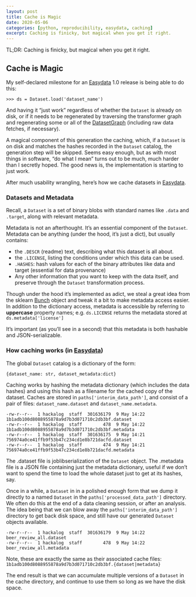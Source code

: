 ```yaml
---
layout: post
title: Cache is Magic
date: 2020-05-06
categories: [python, reproducibility, easydata, caching]
excerpt: Caching is finicky, but magical when you get it right.
---
```

TL;DR: Caching is finicky, but magical when you get it right.

## Cache is Magic
My self-declared milestone for an [Easydata] 1.0 release is being able to do this:
```
>>> ds = Dataset.load('dataset_name')
```
And having it “just work” regardless of whether the `Dataset` is already on disk, or if it needs to be regenerated by traversing the transformer graph and regenerating some or all of the [DatasetGraph] (including raw data fetches, if necessary).

[easydata]: https://github.com/hackalog/easydata
[datasetgraph]: /dataset-graph
[reproallthethings]: https://github.com/acwooding/reproallthethings

A magical component of this generation the caching, which, if a `Dataset` is on disk and matches the hashes recorded in the `Dataset` catalog, the generation step will be skipped. Seems easy enough, but as with most things in software, “do what I mean” turns out to be much, much harder than I secretly hoped. The good news is, the implementation is starting to just work.

After much usability wrangling, here’s how we cache datasets in [Easydata].

### Datasets and Metadata

Recall, a `Dataset` is a set of binary blobs with standard names like `.data` and `.target`, along with relevant metadata.

Metadata is not an afterthought. It’s an essential component of the `Dataset`. Metadata can be anything (under the hood, it’s just a dict), but usually contains:

* the `.DESCR` (readme) text, describing what this dataset is all about.
* the `.LICENSE`, listing the conditions under which this data can be used.
* `.HASHES`: hash values for each of the binary attributes like data and target (essential for data provenance)
* Any other information that you want to keep with the data itself, and preserve through the `Dataset` transformation process.

Though under the hood it’s implemented as adict, we steal a great idea from the sklearn [Bunch] object and tweak it a bit to make metadata access easier. In addition to the dictionary access, metadata is accessible by referring to **uppercase** property names; e.g.  `ds.LICENSE` returns the metadata stored at `ds.metadata['license']`

It’s important (as you’ll see in a second) that this metadata is both hashable and JSON-serializable.

### How caching works (in [Easydata])

The global `Dataset` catalog is a dictionary of the form:
```
{dataset_name: str, dataset_metadata:dict}
```
Caching works by hashing the metadata dictionary (which includes the data hashes) and using this hash as a filename for the cached copy of the dataset. Caches are stored in `paths['interim_data_path']`, and consist of a pair of files: `dataset_name.dataset` and `dataset_name.metadata`.
```
-rw-r--r--  1 hackalog  staff  301636179  9 May 14:22 1b1adb100d8088955878a9d7b3d071710c2db3bf.dataset
-rw-r--r--  1 hackalog  staff        478  9 May 14:22 1b1adb100d8088955878a9d7b3d071710c2db3bf.metadata
-rw-r--r--  1 hackalog  staff  301636175  9 May 14:21 756974a0ce41ffb9f53b47c234cd1e8b721dacfd.dataset
-rw-r--r--  1 hackalog  staff        474  9 May 14:21 756974a0ce41ffb9f53b47c234cd1e8b721dacfd.metadata
```
The .dataset file is joblibserialization of the `Dataset` object. The .metadata file is a JSON file containing just the metadata dictionary, useful if we don’t want to spend the time to load the whole dataset just to get at its hashes, say.

Once in a while, a `Dataset` in in a polished enough form that we dump it directly to a named `Dataset` in the `paths['processed_data_path']` directory. We often do this at the end of a data cleaning session, or after an analysis. The idea being that we can blow away the `paths['interim_data_path']` directory to get back disk space, and still have our generated `Dataset` objects available.
```
-rw-r--r--  1 hackalog  staff  301636179  9 May 14:22 beer_review_all.dataset
-rw-r--r--  1 hackalog  staff        478  9 May 14:22 beer_review_all.metadata
```
Note, these are exactly the same as their associated cache files: `1b1adb100d8088955878a9d7b3d071710c2db3bf.{dataset|metadata}`

The end result is that we can accumulate multiple versions of a `Dataset` in the cache directory, and continue to use them so long as we have the disk space.

[bunch]: https://github.com/adrinjalali/scikit-learn/blob/bea2e2414f93fdf4558f1288377d2aa0351727b4/sklearn/utils/__init__.py#L60-L80
[easydata]: https://github.com/hackalog/easydata